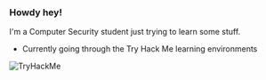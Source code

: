 ### Howdy hey!
I'm a Computer Security student just trying to learn some stuff.
- Currently going through the Try Hack Me learning environments

<img src="https://tryhackme-badges.s3.amazonaws.com/Mauzy.png" alt="TryHackMe">
<img src="https://komarev.com/ghpvc/?username=Mauzy0x&style=flat-square&color=blue" alt=""/>

<!--
**Mauzy0x/Mauzy0x** is a ✨ _special_ ✨ repository because its `README.md` (this file) appears on your GitHub profile.

Here are some ideas to get you started:

- 🔭 I’m currently working on ...
- 🌱 I’m currently learning ...
- 👯 I’m looking to collaborate on ...
- 🤔 I’m looking for help with ...
- 💬 Ask me about ...
- 📫 How to reach me: ...
- 😄 Pronouns: ...
- ⚡ Fun fact: ...
-->
